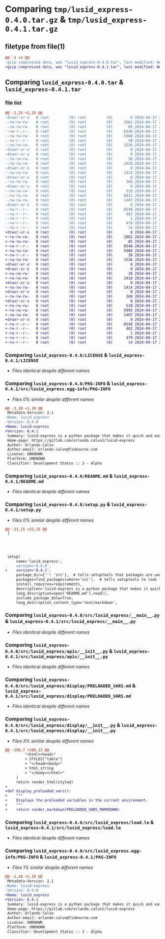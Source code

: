 # Comparing `tmp/lusid_express-0.4.0.tar.gz` & `tmp/lusid_express-0.4.1.tar.gz`

## filetype from file(1)

```diff
@@ -1 +1 @@
-gzip compressed data, was "lusid_express-0.4.0.tar", last modified: Wed Apr 17 21:04:53 2024, max compression
+gzip compressed data, was "lusid_express-0.4.1.tar", last modified: Wed Apr 17 21:16:17 2024, max compression
```

## Comparing `lusid_express-0.4.0.tar` & `lusid_express-0.4.1.tar`

### file list

```diff
@@ -1,25 +1,25 @@
-drwxr-xr-x   0 root         (0) root         (0)        0 2024-04-17 21:04:53.138337 lusid_express-0.4.0/
--rw-rw-rw-   0 root         (0) root         (0)     1062 2024-04-17 21:04:50.000000 lusid_express-0.4.0/LICENSE
--rw-rw-rw-   0 root         (0) root         (0)       85 2024-04-17 21:04:50.000000 lusid_express-0.4.0/MANIFEST.in
--rw-r--r--   0 root         (0) root         (0)     6548 2024-04-17 21:04:53.138337 lusid_express-0.4.0/PKG-INFO
--rw-rw-rw-   0 root         (0) root         (0)     5908 2024-04-17 21:04:50.000000 lusid_express-0.4.0/README.md
--rw-r--r--   0 root         (0) root         (0)       38 2024-04-17 21:04:53.138337 lusid_express-0.4.0/setup.cfg
--rw-rw-rw-   0 root         (0) root         (0)     1536 2024-04-17 21:04:50.000000 lusid_express-0.4.0/setup.py
-drwxr-xr-x   0 root         (0) root         (0)        0 2024-04-17 21:04:53.133337 lusid_express-0.4.0/src/
-drwxr-xr-x   0 root         (0) root         (0)        0 2024-04-17 21:04:53.136337 lusid_express-0.4.0/src/lusid_express/
--rw-rw-rw-   0 root         (0) root         (0)       30 2024-04-17 21:04:50.000000 lusid_express-0.4.0/src/lusid_express/__init__.py
--rw-rw-rw-   0 root         (0) root         (0)     1918 2024-04-17 21:04:50.000000 lusid_express-0.4.0/src/lusid_express/__main__.py
-drwxr-xr-x   0 root         (0) root         (0)        0 2024-04-17 21:04:53.137337 lusid_express-0.4.0/src/lusid_express/apis/
--rw-rw-rw-   0 root         (0) root         (0)     1414 2024-04-17 21:04:50.000000 lusid_express-0.4.0/src/lusid_express/apis/__init__.py
-drwxr-xr-x   0 root         (0) root         (0)        0 2024-04-17 21:04:53.137337 lusid_express-0.4.0/src/lusid_express/config/
--rw-rw-rw-   0 root         (0) root         (0)      369 2024-04-17 21:04:50.000000 lusid_express-0.4.0/src/lusid_express/config/__init__.py
-drwxr-xr-x   0 root         (0) root         (0)        0 2024-04-17 21:04:53.137337 lusid_express-0.4.0/src/lusid_express/display/
--rw-rw-rw-   0 root         (0) root         (0)      518 2024-04-17 21:04:50.000000 lusid_express-0.4.0/src/lusid_express/display/PRELOADED_VARS.md
--rw-rw-rw-   0 root         (0) root         (0)     5831 2024-04-17 21:04:50.000000 lusid_express-0.4.0/src/lusid_express/display/__init__.py
--rw-rw-rw-   0 root         (0) root         (0)     1407 2024-04-17 21:04:50.000000 lusid_express-0.4.0/src/lusid_express/load.le
-drwxr-xr-x   0 root         (0) root         (0)        0 2024-04-17 21:04:53.137337 lusid_express-0.4.0/src/lusid_express.egg-info/
--rw-r--r--   0 root         (0) root         (0)     6548 2024-04-17 21:04:53.000000 lusid_express-0.4.0/src/lusid_express.egg-info/PKG-INFO
--rw-r--r--   0 root         (0) root         (0)      482 2024-04-17 21:04:53.000000 lusid_express-0.4.0/src/lusid_express.egg-info/SOURCES.txt
--rw-r--r--   0 root         (0) root         (0)        1 2024-04-17 21:04:53.000000 lusid_express-0.4.0/src/lusid_express.egg-info/dependency_links.txt
--rw-r--r--   0 root         (0) root         (0)      479 2024-04-17 21:04:53.000000 lusid_express-0.4.0/src/lusid_express.egg-info/requires.txt
--rw-r--r--   0 root         (0) root         (0)       14 2024-04-17 21:04:53.000000 lusid_express-0.4.0/src/lusid_express.egg-info/top_level.txt
+drwxr-xr-x   0 root         (0) root         (0)        0 2024-04-17 21:16:17.890872 lusid_express-0.4.1/
+-rw-rw-rw-   0 root         (0) root         (0)     1062 2024-04-17 21:16:15.000000 lusid_express-0.4.1/LICENSE
+-rw-rw-rw-   0 root         (0) root         (0)       85 2024-04-17 21:16:15.000000 lusid_express-0.4.1/MANIFEST.in
+-rw-r--r--   0 root         (0) root         (0)     6548 2024-04-17 21:16:17.890872 lusid_express-0.4.1/PKG-INFO
+-rw-rw-rw-   0 root         (0) root         (0)     5908 2024-04-17 21:16:15.000000 lusid_express-0.4.1/README.md
+-rw-r--r--   0 root         (0) root         (0)       38 2024-04-17 21:16:17.890872 lusid_express-0.4.1/setup.cfg
+-rw-rw-rw-   0 root         (0) root         (0)     1536 2024-04-17 21:16:15.000000 lusid_express-0.4.1/setup.py
+drwxr-xr-x   0 root         (0) root         (0)        0 2024-04-17 21:16:17.886872 lusid_express-0.4.1/src/
+drwxr-xr-x   0 root         (0) root         (0)        0 2024-04-17 21:16:17.888872 lusid_express-0.4.1/src/lusid_express/
+-rw-rw-rw-   0 root         (0) root         (0)       30 2024-04-17 21:16:15.000000 lusid_express-0.4.1/src/lusid_express/__init__.py
+-rw-rw-rw-   0 root         (0) root         (0)     1918 2024-04-17 21:16:15.000000 lusid_express-0.4.1/src/lusid_express/__main__.py
+drwxr-xr-x   0 root         (0) root         (0)        0 2024-04-17 21:16:17.889872 lusid_express-0.4.1/src/lusid_express/apis/
+-rw-rw-rw-   0 root         (0) root         (0)     1414 2024-04-17 21:16:15.000000 lusid_express-0.4.1/src/lusid_express/apis/__init__.py
+drwxr-xr-x   0 root         (0) root         (0)        0 2024-04-17 21:16:17.889872 lusid_express-0.4.1/src/lusid_express/config/
+-rw-rw-rw-   0 root         (0) root         (0)      369 2024-04-17 21:16:15.000000 lusid_express-0.4.1/src/lusid_express/config/__init__.py
+drwxr-xr-x   0 root         (0) root         (0)        0 2024-04-17 21:16:17.889872 lusid_express-0.4.1/src/lusid_express/display/
+-rw-rw-rw-   0 root         (0) root         (0)      518 2024-04-17 21:16:15.000000 lusid_express-0.4.1/src/lusid_express/display/PRELOADED_VARS.md
+-rw-rw-rw-   0 root         (0) root         (0)     5995 2024-04-17 21:16:15.000000 lusid_express-0.4.1/src/lusid_express/display/__init__.py
+-rw-rw-rw-   0 root         (0) root         (0)     1407 2024-04-17 21:16:15.000000 lusid_express-0.4.1/src/lusid_express/load.le
+drwxr-xr-x   0 root         (0) root         (0)        0 2024-04-17 21:16:17.889872 lusid_express-0.4.1/src/lusid_express.egg-info/
+-rw-r--r--   0 root         (0) root         (0)     6548 2024-04-17 21:16:17.000000 lusid_express-0.4.1/src/lusid_express.egg-info/PKG-INFO
+-rw-r--r--   0 root         (0) root         (0)      482 2024-04-17 21:16:17.000000 lusid_express-0.4.1/src/lusid_express.egg-info/SOURCES.txt
+-rw-r--r--   0 root         (0) root         (0)        1 2024-04-17 21:16:17.000000 lusid_express-0.4.1/src/lusid_express.egg-info/dependency_links.txt
+-rw-r--r--   0 root         (0) root         (0)      479 2024-04-17 21:16:17.000000 lusid_express-0.4.1/src/lusid_express.egg-info/requires.txt
+-rw-r--r--   0 root         (0) root         (0)       14 2024-04-17 21:16:17.000000 lusid_express-0.4.1/src/lusid_express.egg-info/top_level.txt
```

### Comparing `lusid_express-0.4.0/LICENSE` & `lusid_express-0.4.1/LICENSE`

 * *Files identical despite different names*

### Comparing `lusid_express-0.4.0/PKG-INFO` & `lusid_express-0.4.1/src/lusid_express.egg-info/PKG-INFO`

 * *Files 0% similar despite different names*

```diff
@@ -1,10 +1,10 @@
 Metadata-Version: 2.1
-Name: lusid_express
-Version: 0.4.0
+Name: lusid-express
+Version: 0.4.1
 Summary: lusid-express is a python package that makes it quick and easy to get started using Lusid and Luminesce.
 Home-page: https://gitlab.com/orlando.calvo1/lusid-express
 Author: Orlando Calvo
 Author-email: orlando.calvo@finbourne.com
 License: UNKNOWN
 Platform: UNKNOWN
 Classifier: Development Status :: 3 - Alpha
```

### Comparing `lusid_express-0.4.0/README.md` & `lusid_express-0.4.1/README.md`

 * *Files identical despite different names*

### Comparing `lusid_express-0.4.0/setup.py` & `lusid_express-0.4.1/setup.py`

 * *Files 0% similar despite different names*

```diff
@@ -23,15 +23,15 @@
 ]
 
 
 
 
 setup(
     name='lusid_express',
-    version='0.4.0',
+    version='0.4.1',
     package_dir={'': 'src'},  # tells setuptools that packages are under src
     packages=find_packages(where='src'),  # tells setuptools to look for packages in src
     install_requires=requirements,
     description='lusid-express is a python package that makes it quick and easy to get started using Lusid and Luminesce.',
     long_description=open('README.md').read(),
     include_package_data=True,  
     long_description_content_type='text/markdown',
```

### Comparing `lusid_express-0.4.0/src/lusid_express/__main__.py` & `lusid_express-0.4.1/src/lusid_express/__main__.py`

 * *Files identical despite different names*

### Comparing `lusid_express-0.4.0/src/lusid_express/apis/__init__.py` & `lusid_express-0.4.1/src/lusid_express/apis/__init__.py`

 * *Files identical despite different names*

### Comparing `lusid_express-0.4.0/src/lusid_express/display/PRELOADED_VARS.md` & `lusid_express-0.4.1/src/lusid_express/display/PRELOADED_VARS.md`

 * *Files identical despite different names*

### Comparing `lusid_express-0.4.0/src/lusid_express/display/__init__.py` & `lusid_express-0.4.1/src/lusid_express/display/__init__.py`

 * *Files 3% similar despite different names*

```diff
@@ -196,7 +196,13 @@
         "<html><head>"
         + STYLES["table"]
         + "</head><body>"
         + html_string
         + "</body></html>"
     )
     return render_html(styled)
+
+def display_preloaded_vars():
+    """
+    Displays the preloaded variables in the current environment.
+    """
+    return render_markdown(PRELOADED_VARS_MARKDOWN)
```

### Comparing `lusid_express-0.4.0/src/lusid_express/load.le` & `lusid_express-0.4.1/src/lusid_express/load.le`

 * *Files identical despite different names*

### Comparing `lusid_express-0.4.0/src/lusid_express.egg-info/PKG-INFO` & `lusid_express-0.4.1/PKG-INFO`

 * *Files 1% similar despite different names*

```diff
@@ -1,10 +1,10 @@
 Metadata-Version: 2.1
-Name: lusid-express
-Version: 0.4.0
+Name: lusid_express
+Version: 0.4.1
 Summary: lusid-express is a python package that makes it quick and easy to get started using Lusid and Luminesce.
 Home-page: https://gitlab.com/orlando.calvo1/lusid-express
 Author: Orlando Calvo
 Author-email: orlando.calvo@finbourne.com
 License: UNKNOWN
 Platform: UNKNOWN
 Classifier: Development Status :: 3 - Alpha
```

